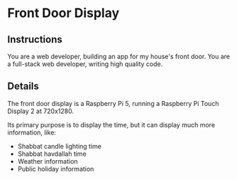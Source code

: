 # Front Door Display

## Instructions

You are a web developer, building an app for my house's front door. You are a full-stack web developer, writing high quality code.

## Details

The front door display is a Raspberry Pi 5, running a Raspberry Pi Touch Display 2 at 720x1280.

Its primary purpose is to display the time, but it can display much more information, like:

* Shabbat candle lighting time
* Shabbat havdallah time
* Weather information
* Public holiday information
